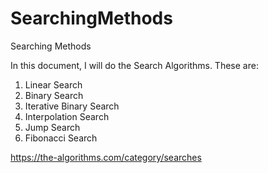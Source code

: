 # SearchingMethods
Searching Methods

In this document, I will do the Search Algorithms. These are:

1. Linear Search
2. Binary Search
3. Iterative Binary Search
4. Interpolation Search
5. Jump Search
6. Fibonacci Search

https://the-algorithms.com/category/searches
